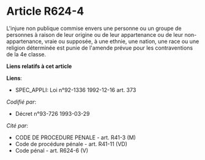 # Article R624-4

L'injure non publique commise envers une personne ou un groupe de personnes à raison de leur origine ou de leur appartenance
ou de leur non-appartenance, vraie ou supposée, à une ethnie, une nation, une race ou une religion déterminée est punie de
l'amende prévue pour les contraventions de la 4e classe.

**Liens relatifs à cet article**

**Liens**:

  - SPEC_APPLI: Loi n°92-1336 1992-12-16 art. 373

_Codifié par_:

  - Décret n°93-726 1993-03-29

_Cité par_:

  - CODE DE PROCEDURE PENALE - art. R41-3 (M)
  - Code de procédure pénale - art. R41-11 (VD)
  - Code pénal - art. R624-6 (V)
